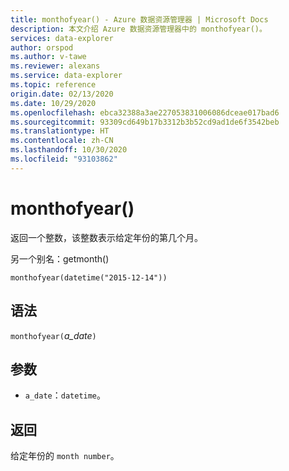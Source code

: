 ```yaml
---
title: monthofyear() - Azure 数据资源管理器 | Microsoft Docs
description: 本文介绍 Azure 数据资源管理器中的 monthofyear()。
services: data-explorer
author: orspod
ms.author: v-tawe
ms.reviewer: alexans
ms.service: data-explorer
ms.topic: reference
origin.date: 02/13/2020
ms.date: 10/29/2020
ms.openlocfilehash: ebca32388a3ae227053831006086dceae017bad6
ms.sourcegitcommit: 93309cd649b17b3312b3b52cd9ad1de6f3542beb
ms.translationtype: HT
ms.contentlocale: zh-CN
ms.lasthandoff: 10/30/2020
ms.locfileid: "93103862"
---
```

# <a name="monthofyear"></a>monthofyear()

返回一个整数，该整数表示给定年份的第几个月。

另一个别名：getmonth()

```kusto
monthofyear(datetime("2015-12-14"))
```

## <a name="syntax"></a>语法

`monthofyear(`*a_date*`)`

## <a name="arguments"></a>参数

* `a_date`：`datetime`。

## <a name="returns"></a>返回

给定年份的 `month number`。